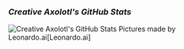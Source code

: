 <script type='text/javascript' src='https://storage.ko-fi.com/cdn/widget/Widget_2.js'></script><script type='text/javascript'>kofiwidget2.init('Hey! Support Me On Ko-fi!', '#29abe0', 'L4L76FZ0F');kofiwidget2.draw();</script>
### ***Creative Axolotl's GitHub Stats***
![Creative Axolotl's GitHub Stats](https://github-readme-stats.vercel.app/api?username=Creative-Axolotl&show_icons=true&theme=default)
Pictures made by Leonardo.ai[Leonardo.ai]
